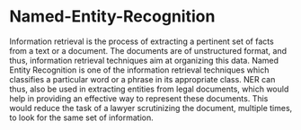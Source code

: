 # Named-Entity-Recognition
Information retrieval is the process of extracting a pertinent set of facts
from a text or a document. The documents are of unstructured format, and thus,
information retrieval techniques aim at organizing this data. Named Entity Recognition is one of the information retrieval techniques which classifies a particular
word or a phrase in its appropriate class. NER can thus, also be used in extracting
entities from legal documents, which would help in providing an effective way to
represent these documents. This would reduce the task of a lawyer scrutinizing the
document, multiple times, to look for the same set of information.
